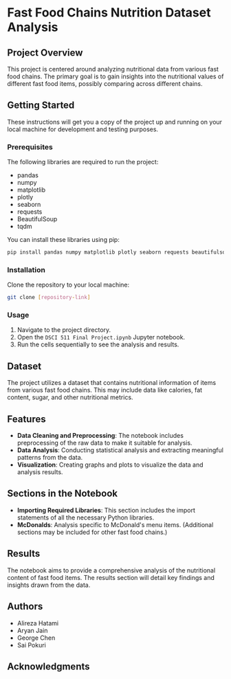 
# Fast Food Chains Nutrition Dataset Analysis

## Project Overview
This project is centered around analyzing nutritional data from various fast food chains. The primary goal is to gain insights into the nutritional values of different fast food items, possibly comparing across different chains.

## Getting Started
These instructions will get you a copy of the project up and running on your local machine for development and testing purposes.

### Prerequisites
The following libraries are required to run the project:
- pandas
- numpy
- matplotlib
- plotly
- seaborn
- requests
- BeautifulSoup
- tqdm

You can install these libraries using pip:
```bash
pip install pandas numpy matplotlib plotly seaborn requests beautifulsoup4 tqdm
```

### Installation
Clone the repository to your local machine:
```bash
git clone [repository-link]
```

### Usage
1. Navigate to the project directory.
2. Open the `DSCI 511 Final Project.ipynb` Jupyter notebook.
3. Run the cells sequentially to see the analysis and results.

## Dataset
The project utilizes a dataset that contains nutritional information of items from various fast food chains. This may include data like calories, fat content, sugar, and other nutritional metrics.

## Features
- **Data Cleaning and Preprocessing**: The notebook includes preprocessing of the raw data to make it suitable for analysis.
- **Data Analysis**: Conducting statistical analysis and extracting meaningful patterns from the data.
- **Visualization**: Creating graphs and plots to visualize the data and analysis results.

## Sections in the Notebook
- **Importing Required Libraries**: This section includes the import statements of all the necessary Python libraries.
- **McDonalds**: Analysis specific to McDonald's menu items. (Additional sections may be included for other fast food chains.)

## Results
The notebook aims to provide a comprehensive analysis of the nutritional content of fast food items. The results section will detail key findings and insights drawn from the data.

## Authors
- Alireza Hatami
- Aryan Jain
- George Chen
- Sai Pokuri 


## Acknowledgments


